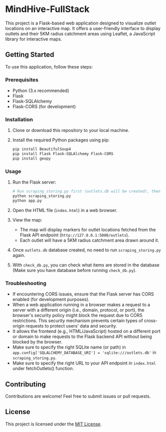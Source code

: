 # MindHive-FullStack
This project is a Flask-based web application designed to visualize outlet locations on an interactive map. It offers a user-friendly interface to display outlets and their 5KM radius catchment areas using Leaflet, a JavaScript library for interactive maps.

## Getting Started

To use this application, follow these steps:

### Prerequisites

- Python (3.x recommended)
- Flask
- Flask-SQLAlchemy
- Flask-CORS (for development)

### Installation

1. Clone or download this repository to your local machine.

2. Install the required Python packages using pip:

    ```bash
    pip install BeautifulSoup4
    pip install Flask Flask-SQLAlchemy Flask-CORS
    pip install geopy
    ```

### Usage

1. Run the Flask server:
    
    ```bash
    # Run scraping_storing.py first (outlets.db will be created), then run python app.py.
    python scraping_storing.py
    python app.py
    ```

2. Open the HTML file (`index.html`) in a web browser.

3. View the map:

    - The map will display markers for outlet locations fetched from the Flask API endpoint (`http://127.0.0.1:5000/outlets`).
    - Each outlet will have a 5KM radius catchment area drawn around it.
  
4. Once `outlets.db` database created, no need to run `scraping_storing.py` again.
5. With `check_db.py`, you can check what items are stored in the database (Make sure you have database before running `check_db.py`).

### Troubleshooting

- If encountering CORS issues, ensure that the Flask server has CORS enabled (for development purposes).
- When a web application running in a browser makes a request to a server with a different origin (i.e., domain, protocol, or port), the browser's security policy might block the request due to CORS restrictions. This security mechanism prevents certain types of cross-origin requests to protect users' data and security.
- It allows the frontend (e.g., HTML/JavaScript) hosted on a different port or domain to make requests to the Flask backend API without being blocked by the browser.
- Make sure to specify the right SQLite name (or path) in `app.config['SQLALCHEMY_DATABASE_URI'] = 'sqlite:///outlets.db'` in `scraping_storing.py`. 
- Make sure to specify the right URL to your API endpoint in `index.html` under fetchOutlets() function.

## Contributing

Contributions are welcome! Feel free to submit issues or pull requests.

## License

This project is licensed under the [MIT License](LICENSE).
